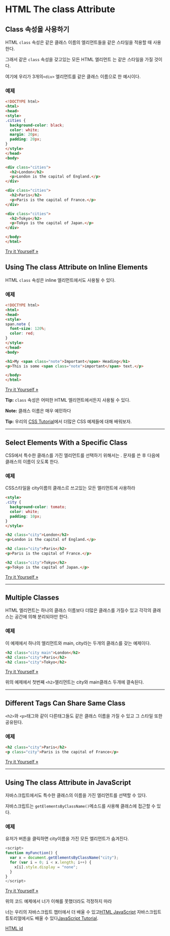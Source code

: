 # HTML The class Attribute

## Class 속성을 사용하기

HTML `class` 속성은 같은 클래스 이름의 엘리먼트들을 같은 스타일을 적용할 때 사용한다.

그래서 같은  `class` 속성을 갖고있는 모든 HTML 엘리먼트 는 같은 스타일을 가질 것이다.

여기에 우리가 3개의`<div>` 엘리먼트를 같은 클래스 이름으로 한 예시이다.

### 예제

```html
<!DOCTYPE html>
<html>
<head>
<style>
.cities {
  background-color: black;
  color: white;
  margin: 20px;
  padding: 20px;
}
</style>
</head>
<body>

<div class="cities">
  <h2>London</h2>
  <p>London is the capital of England.</p>
</div>

<div class="cities">
  <h2>Paris</h2>
  <p>Paris is the capital of France.</p>
</div>

<div class="cities">
  <h2>Tokyo</h2>
  <p>Tokyo is the capital of Japan.</p>
</div>

</body>
</html>
```

[Try it Yourself »](https://www.w3schools.com/html/tryit.asp?filename=tryhtml_classes_capitals)



## Using The class Attribute on Inline Elements

HTML `class` 속성은 inline 엘리먼트에서도 사용될 수 있다.

### 예제

```html
<!DOCTYPE html>
<html>
<head>
<style>
span.note {
  font-size: 120%;
  color: red;
}
</style>
</head>
<body>

<h1>My <span class="note">Important</span> Heading</h1>
<p>This is some <span class="note">important</span> text.</p>

</body>
</html>
```

[Try it Yourself »](https://www.w3schools.com/html/tryit.asp?filename=tryhtml_classes_span)

**Tip:**  `class` 속성은 어떠한 HTML 엘리먼트에서든지 사용될 수 있다.

**Note:** 클래스 이름은 매우 예민하다

**Tip:** 우리의 [CSS Tutorial](https://www.w3schools.com/css/default.asp)에서 더많은 CSS 예제들에 대해 배워보자.

------

## Select Elements With a Specific Class

CSS에서 특수한 클래스를 가진 엘리먼트를 선택하기 위해서는 . 문자를 쓴 후 다음에 클래스의 이름이 오도록 한다.

### 예제

CSS스타일을 city이름의 클래스르 쓰고있는 모든 엘리먼트에 사용하라

```html
<style>
.city {
  background-color: tomato;
  color: white;
  padding: 10px;
}
</style>

<h2 class="city">London</h2>
<p>London is the capital of England.</p>

<h2 class="city">Paris</h2>
<p>Paris is the capital of France.</p>

<h2 class="city">Tokyo</h2>
<p>Tokyo is the capital of Japan.</p>
```



[Try it Yourself »](https://www.w3schools.com/html/tryit.asp?filename=tryhtml_classes_css)

------

## Multiple Classes

HTML 엘리먼트는 하나의 클래스 이름보다 더많은 클래스를 가질수 있고 각각의 클래스는 공간에 의해 분리되야만 한다.

### 예제

이 예제에서 하나의 엘리먼트와 main, city라는 두개의 클래스를 갖는 예제이다.

```html
<h2 class="city main">London</h2>
<h2 class="city">Paris</h2>
<h2 class="city">Tokyo</h2>
```

[Try it Yourself »](https://www.w3schools.com/html/tryit.asp?filename=tryhtml_classes_multiple)

위의 예제에서 첫번째 `<h2>`엘리먼트는 city와 main클래스 두개에 결속된다.

------

## Different Tags Can Share Same Class

`<h2>`와 `<p>`태그와 같이 다른태그들도 같은 클래스 이름을 가질 수 있고 그 스타일 또한 공유된다.

### 예제

```html
<h2 class="city">Paris</h2>
<p class="city">Paris is the capital of France</p>
```

[Try it Yourself »](https://www.w3schools.com/html/tryit.asp?filename=tryhtml_classes_tags)

------

## Using The class Attribute in JavaScript

자바스크립트에서도 특수한 클래스의 이름을 가진 엘리먼트를 선택할 수 있다.

자바스크립트는 `getElementsByClassName()`메소드를 사용해 클래스에 접근할 수 있다.

### 예제

유저가 버튼을 클릭하면 city이름을 가진 모든 엘리먼트가 숨겨진다.

```javascript
<script>
function myFunction() {
  var x = document.getElementsByClassName("city");
  for (var i = 0; i < x.length; i++) {
    x[i].style.display = "none";
  }
}
</script>
```

[Try it Yourself »](https://www.w3schools.com/html/tryit.asp?filename=tryhtml_classes_js)

위의 코드 예제에서 너가 이해를 못했더라도 걱정하지 마라

너는 우리의 자바스크립트 챕터에서 더 배울 수 있고[HTML JavaScript](https://www.w3schools.com/html/html_scripts.asp) 자바스크립트 튜토리얼에서도 배울 수 있다[JavaScript Tutorial](https://www.w3schools.com/js/default.asp).

[HTML id](./HTML_idattribute.md)